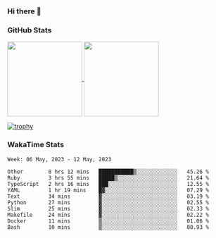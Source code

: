 ### Hi there 👋

### GitHub Stats

<a href="https://github.com/anuraghazra/github-readme-stats">
  <img align="center" height="170px" src="https://github-readme-stats.vercel.app/api/top-langs/?username=tksfjt1024&layout=compact&count_private=true&show_icons=true&show_icons=true&theme=graywhite" />
</a>
<a href="https://github.com/anuraghazra/github-readme-stats">
  <img align="center" height="170px" src="https://github-readme-stats.vercel.app/api?username=tksfjt1024&count_private=true&show_icons=true&show_icons=true&theme=graywhite" />
</a>

[![trophy](https://github-profile-trophy.vercel.app/?username=tksfjt1024)](https://github.com/ryo-ma/github-profile-trophy)

### WakaTime Stats

<!--START_SECTION:waka-->
```text
Week: 06 May, 2023 - 12 May, 2023

Other        8 hrs 12 mins   ███████████▒░░░░░░░░░░░░░   45.26 % 
Ruby         3 hrs 55 mins   █████▒░░░░░░░░░░░░░░░░░░░   21.64 % 
TypeScript   2 hrs 16 mins   ███░░░░░░░░░░░░░░░░░░░░░░   12.55 % 
YAML         1 hr 19 mins    █▓░░░░░░░░░░░░░░░░░░░░░░░   07.29 % 
Text         34 mins         ▓░░░░░░░░░░░░░░░░░░░░░░░░   03.19 % 
Python       27 mins         ▓░░░░░░░░░░░░░░░░░░░░░░░░   02.55 % 
Slim         25 mins         ▓░░░░░░░░░░░░░░░░░░░░░░░░   02.33 % 
Makefile     24 mins         ▓░░░░░░░░░░░░░░░░░░░░░░░░   02.22 % 
Docker       11 mins         ▒░░░░░░░░░░░░░░░░░░░░░░░░   01.06 % 
Bash         10 mins         ▒░░░░░░░░░░░░░░░░░░░░░░░░   00.93 % 
```
<!--END_SECTION:waka-->
